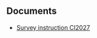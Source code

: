 ## Documents

* [Survey instruction  CI2027](https://www.thuenen.de/media/institute/wo/Waldmonitoring/THG/Dokumente/ci2027_anweis_20250829.pdf)
